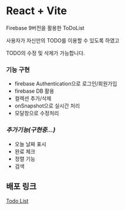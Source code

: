 # React + Vite

Firebase 9버전을 활용한 ToDoList

사용자가 자신만의 TODO를 이용할 수 있도록 하였고

TODO의 수정 및 삭제가 가능합니다.

### 기능 구현

- firebase Authentication으로 로그인/회원가입
- firebase DB 활용
- 컬렉션 추가/삭제
- onSnapshot으로 실시간 처리
- 모달창으로 수정처리

### _추가기능(구현중...)_

- 오늘 날짜 표시
- 완료 체크
- 정렬 기능
- 검색

## 배포 링크

<a href="https://react-todo-kaengee.netlify.app/">Todo List</a>
